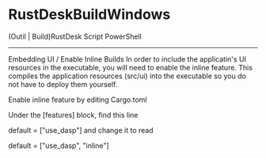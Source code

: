 # RustDeskBuildWindows
(Outil | Build)RustDesk Script PowerShell 

------------------------------------------------------------------------

Embedding UI / Enable Inline Builds
In order to include the applicatin's UI resources in the executable, you will need to enable the inline feature. This compiles the application resources (src/ui) into the executable so you do not have to deploy them yourself.

Enable inline feature by editing Cargo.toml

Under the [features] block, find this line

default = ["use_dasp"]
and change it to read

default = ["use_dasp", "inline"]
